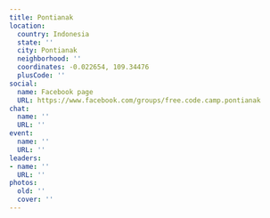 ```yaml
---
title: Pontianak
location:
  country: Indonesia
  state: ''
  city: Pontianak
  neighborhood: ''
  coordinates: -0.022654, 109.34476
  plusCode: ''
social:
  name: Facebook page
  URL: https://www.facebook.com/groups/free.code.camp.pontianak
chat:
  name: ''
  URL: ''
event:
  name: ''
  URL: ''
leaders:
- name: ''
  URL: ''
photos:
  old: ''
  cover: ''
---
```

